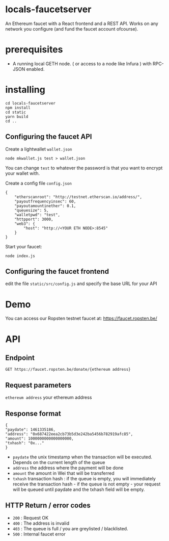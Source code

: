 # locals-faucetserver

An Ethereum faucet with a React frontend and a REST API. Works on any network you configure (and fund the faucet account ofcourse).

# prerequisites

- A running local GETH node. ( or access to a node like Infura ) with RPC-JSON enabled.

# installing


```
cd locals-faucetserver
npm install
cd static
yarn build
cd ..
```

## Configuring the faucet API

Create a lightwallet ```wallet.json```

```
node mkwallet.js test > wallet.json
```

You can change `test` to whatever the password is that you want to encrypt your wallet with.

Create a config file ```config.json```

```
{
	"etherscanroot": "http://testnet.etherscan.io/address/",
	"payoutfrequencyinsec": 60,
	"payoutamountinether": 0.1,
	"queuesize": 5,
	"walletpwd": "test",
	"httpport": 3000,
	"web3": {
		"host": "http://<YOUR ETH NODE>:8545"
	}
}
```

Start your faucet:

```
node index.js
```


## Configuring the faucet frontend

edit the file `static/src/config.js` and specify the base URL for your API



# Demo

You can access our Ropsten testnet faucet at:
https://faucet.ropsten.be/

# API

## Endpoint
```GET https://faucet.ropsten.be/donate/{ethereum address}```

## Request parameters
```ethereum address``` your ethereum address

## Response format
```
{
"paydate": 1461335186,
"address": "0x687422eea2cb73b5d3e242ba5456b782919afc85",
"amount": 1000000000000000000,
"txhash": "0x..."
}
```

* ```paydate``` the unix timestamp when the transaction will be executed. Depends on the current length of the queue
* ```address``` the address where the payment will be done
* ```amount``` the amount in Wei that will be transferred
* ```txhash``` transaction hash : if the queue is empty, you will immediately receive the transaction hash - if the queue is not empty - your request will be queued until paydate and the txhash field will be empty.

## HTTP Return / error codes

* ```200``` : Request OK
* ```400``` : The address is invalid
* ```403``` : The queue is full / you are greylisted / blacklisted.
* ```500``` : Internal faucet error












